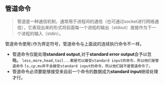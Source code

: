 ## 管道命令

> 管道是一种通信机制，通常用于进程间的通信（也可通过socket进行网络通信），它表现出来的形式将前面每一个进程的输出（stdout）直接作为下一个进程的输入（stdin）。

管道命令使用`|`作为界定符号，管道命令与上面说的连续执行命令不一样。

- 管道命令仅能处理**standard output**,对于**standard error output**会予以忽略。
   `less,more,head,tail...都是可以接受standard input的命令，所以他们是管道命令`
   `ls,cp,mv并不会接受standard input的命令，所以他们就不是管道命令了。`
- 管道命令必须要能够接受来自前一个命令的数据成为**standard input**继续处理才行。

